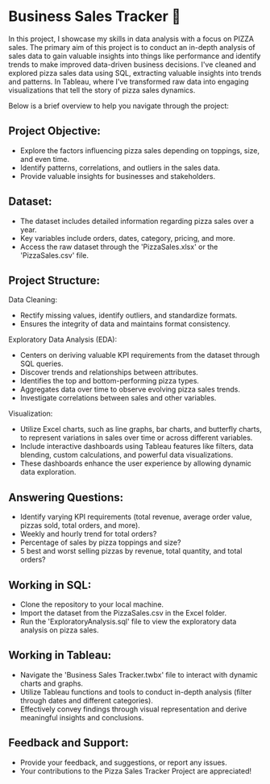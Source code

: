 # Business Sales Tracker 🍕
In this project, I showcase my skills in data analysis with a focus on PIZZA sales. The primary aim of this project is to conduct an in-depth analysis of sales data to gain valuable insights into things like performance and identify trends to make improved data-driven business decisions. 
I've cleaned and explored pizza sales data using SQL, extracting valuable insights into trends and patterns.
In Tableau, where I've transformed raw data into engaging visualizations that tell the story of pizza sales dynamics. 

Below is a brief overview to help you navigate through the project:

## Project Objective:
- Explore the factors influencing pizza sales depending on toppings, size, and even time. 
- Identify patterns, correlations, and outliers in the sales data.
- Provide valuable insights for businesses and stakeholders. 

## Dataset:
- The dataset includes detailed information regarding pizza sales over a year.
- Key variables include orders, dates, category, pricing, and more. 
- Access the raw dataset through the 'PizzaSales.xlsx' or the 'PizzaSales.csv' file.

## Project Structure:
Data Cleaning:
- Rectify missing values, identify outliers, and standardize formats.
- Ensures the integrity of data and maintains format consistency.

Exploratory Data Analysis (EDA):
- Centers on deriving valuable KPI requirements from the dataset through SQL queries. 
- Discover trends and relationships between attributes.
- Identifies the top and bottom-performing pizza types.
- Aggregates data over time to observe evolving pizza sales trends.
- Investigate correlations between sales and other variables.


Visualization:
- Utilize Excel charts, such as line graphs, bar charts, and butterfly charts, to represent variations in sales over time or across different variables.
- Include interactive dashboards using Tableau features like filters, data blending, custom calculations, and powerful data visualizations. 
- These dashboards enhance the user experience by allowing dynamic data exploration.


## Answering Questions:
- Identify varying KPI requirements (total revenue, average order value, pizzas sold, total orders, and more).
- Weekly and hourly trend for total orders?
- Percentage of sales by pizza toppings and size?
- 5 best and worst selling pizzas by revenue, total quantity, and total orders?

## Working in SQL:
- Clone the repository to your local machine.
- Import the dataset from the PizzaSales.csv in the Excel folder.
- Run the 'ExploratoryAnalysis.sql' file to view the exploratory data analysis on pizza sales.

## Working in Tableau:
- Navigate the 'Business Sales Tracker.twbx' file to interact with dynamic charts and graphs.
- Utilize Tableau functions and tools to conduct in-depth analysis (filter through dates and different categories).
- Effectively convey findings through visual representation and derive meaningful insights and conclusions.
  
## Feedback and Support:
- Provide your feedback, and suggestions, or report any issues.
- Your contributions to the Pizza Sales Tracker Project are appreciated! 
